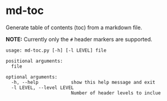 # md-toc

Generate table of contents (toc) from a markdown file. 

**NOTE:** Currently only the `#` header markers are supported.

```
usage: md-toc.py [-h] [-l LEVEL] file

positional arguments:
  file

optional arguments:
  -h, --help            show this help message and exit
  -l LEVEL, --level LEVEL
                        Number of header levels to inclue

```
